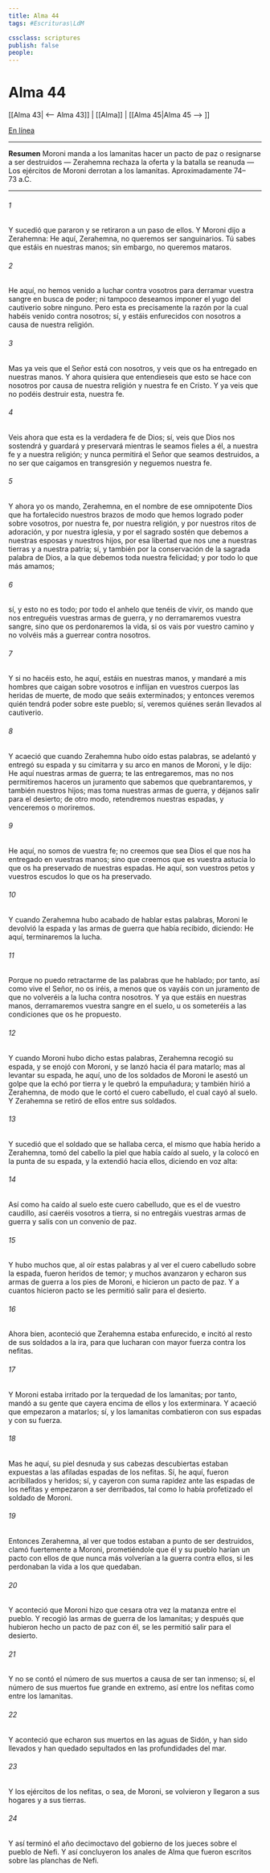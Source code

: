 ```yaml
---
title: Alma 44
tags: #Escrituras\LdM

cssclass: scriptures
publish: false
people:
---
```


# Alma 44
[[Alma 43| <-- Alma 43]] | [[Alma]] | [[Alma 45|Alma 45 --> ]]

[En línea](https://churchofjesuschrist.org/study/scriptures/bofm/alma/44?lang=spa)

---
__Resumen__
Moroni manda a los lamanitas hacer un pacto de paz o resignarse a ser destruidos — Zerahemna rechaza la oferta y la batalla se reanuda — Los ejércitos de Moroni derrotan a los lamanitas. Aproximadamente 74–73 a.C.

---
###### 1 
Y sucedió que pararon y se retiraron a un paso de ellos. Y Moroni dijo a Zerahemna: He aquí, Zerahemna, no queremos ser sanguinarios. Tú sabes que estáis en nuestras manos; sin embargo, no queremos mataros.

###### 2 
He aquí, no hemos venido a luchar contra vosotros para derramar vuestra sangre en busca de poder; ni tampoco deseamos imponer el yugo del cautiverio sobre ninguno. Pero esta es precisamente la razón por la cual habéis venido contra nosotros; sí, y estáis enfurecidos con nosotros a causa de nuestra religión.

###### 3 
Mas ya veis que el Señor está con nosotros, y veis que os ha entregado en nuestras manos. Y ahora quisiera que entendieseis que esto se hace con nosotros por causa de nuestra religión y nuestra fe en Cristo. Y ya veis que no podéis destruir esta, nuestra fe.

###### 4 
Veis ahora que esta es la verdadera fe de Dios; sí, veis que Dios nos sostendrá y guardará y preservará mientras le seamos fieles a él, a nuestra fe y a nuestra religión; y nunca permitirá el Señor que seamos destruidos, a no ser que caigamos en transgresión y neguemos nuestra fe.

###### 5 
Y ahora yo os mando, Zerahemna, en el nombre de ese omnipotente Dios que ha fortalecido nuestros brazos de modo que hemos logrado poder sobre vosotros, por nuestra fe, por nuestra religión, y por nuestros ritos de adoración, y por nuestra iglesia, y por el sagrado sostén que debemos a nuestras esposas y nuestros hijos, por esa libertad que nos une a nuestras tierras y a nuestra patria; sí, y también por la conservación de la sagrada palabra de Dios, a la que debemos toda nuestra felicidad; y por todo lo que más amamos;

###### 6 
sí, y esto no es todo; por todo el anhelo que tenéis de vivir, os mando que nos entreguéis vuestras armas de guerra, y no derramaremos vuestra sangre, sino que os perdonaremos la vida, si os vais por vuestro camino y no volvéis más a guerrear contra nosotros.

###### 7 
Y si no hacéis esto, he aquí, estáis en nuestras manos, y mandaré a mis hombres que caigan sobre vosotros e inflijan en vuestros cuerpos las heridas de muerte, de modo que seáis exterminados; y entonces veremos quién tendrá poder sobre este pueblo; sí, veremos quiénes serán llevados al cautiverio.

###### 8 
Y acaeció que cuando Zerahemna hubo oído estas palabras, se adelantó y entregó su espada y su cimitarra y su arco en manos de Moroni, y le dijo: He aquí nuestras armas de guerra; te las entregaremos, mas no nos permitiremos haceros un juramento que sabemos que quebrantaremos, y también nuestros hijos; mas toma nuestras armas de guerra, y déjanos salir para el desierto; de otro modo, retendremos nuestras espadas, y venceremos o moriremos.

###### 9 
He aquí, no somos de vuestra fe; no creemos que sea Dios el que nos ha entregado en vuestras manos; sino que creemos que es vuestra astucia lo que os ha preservado de nuestras espadas. He aquí, son vuestros petos y vuestros escudos lo que os ha preservado.

###### 10 
Y cuando Zerahemna hubo acabado de hablar estas palabras, Moroni le devolvió la espada y las armas de guerra que había recibido, diciendo: He aquí, terminaremos la lucha.

###### 11 
Porque no puedo retractarme de las palabras que he hablado; por tanto, así como vive el Señor, no os iréis, a menos que os vayáis con un juramento de que no volveréis a la lucha contra nosotros. Y ya que estáis en nuestras manos, derramaremos vuestra sangre en el suelo, u os someteréis a las condiciones que os he propuesto.

###### 12 
Y cuando Moroni hubo dicho estas palabras, Zerahemna recogió su espada, y se enojó con Moroni, y se lanzó hacia él para matarlo; mas al levantar su espada, he aquí, uno de los soldados de Moroni le asestó un golpe que la echó por tierra y le quebró la empuñadura; y también hirió a Zerahemna, de modo que le cortó el cuero cabelludo, el cual cayó al suelo. Y Zerahemna se retiró de ellos entre sus soldados.

###### 13 
Y sucedió que el soldado que se hallaba cerca, el mismo que había herido a Zerahemna, tomó del cabello la piel que había caído al suelo, y la colocó en la punta de su espada, y la extendió hacia ellos, diciendo en voz alta:

###### 14 
Así como ha caído al suelo este cuero cabelludo, que es el de vuestro caudillo, así caeréis vosotros a tierra, si no entregáis vuestras armas de guerra y salís con un convenio de paz.

###### 15 
Y hubo muchos que, al oír estas palabras y al ver el cuero cabelludo sobre la espada, fueron heridos de temor; y muchos avanzaron y echaron sus armas de guerra a los pies de Moroni, e hicieron un pacto de paz. Y a cuantos hicieron pacto se les permitió salir para el desierto.

###### 16 
Ahora bien, aconteció que Zerahemna estaba enfurecido, e incitó al resto de sus soldados a la ira, para que lucharan con mayor fuerza contra los nefitas.

###### 17 
Y Moroni estaba irritado por la terquedad de los lamanitas; por tanto, mandó a su gente que cayera encima de ellos y los exterminara. Y acaeció que empezaron a matarlos; sí, y los lamanitas combatieron con sus espadas y con su fuerza.

###### 18 
Mas he aquí, su piel desnuda y sus cabezas descubiertas estaban expuestas a las afiladas espadas de los nefitas. Sí, he aquí, fueron acribillados y heridos; sí, y cayeron con suma rapidez ante las espadas de los nefitas y empezaron a ser derribados, tal como lo había profetizado el soldado de Moroni.

###### 19 
Entonces Zerahemna, al ver que todos estaban a punto de ser destruidos, clamó fuertemente a Moroni, prometiéndole que él y su pueblo harían un pacto con ellos de que nunca más volverían a la guerra contra ellos, si les perdonaban la vida a los que quedaban.

###### 20 
Y aconteció que Moroni hizo que cesara otra vez la matanza entre el pueblo. Y recogió las armas de guerra de los lamanitas; y después que hubieron hecho un pacto de paz con él, se les permitió salir para el desierto.

###### 21 
Y no se contó el número de sus muertos a causa de ser tan inmenso; sí, el número de sus muertos fue grande en extremo, así entre los nefitas como entre los lamanitas.

###### 22 
Y aconteció que echaron sus muertos en las aguas de Sidón, y han sido llevados y han quedado sepultados en las profundidades del mar.

###### 23 
Y los ejércitos de los nefitas, o sea, de Moroni, se volvieron y llegaron a sus hogares y a sus tierras.

###### 24 
Y así terminó el año decimoctavo del gobierno de los jueces sobre el pueblo de Nefi. Y así concluyeron los anales de Alma que fueron escritos sobre las planchas de Nefi.


